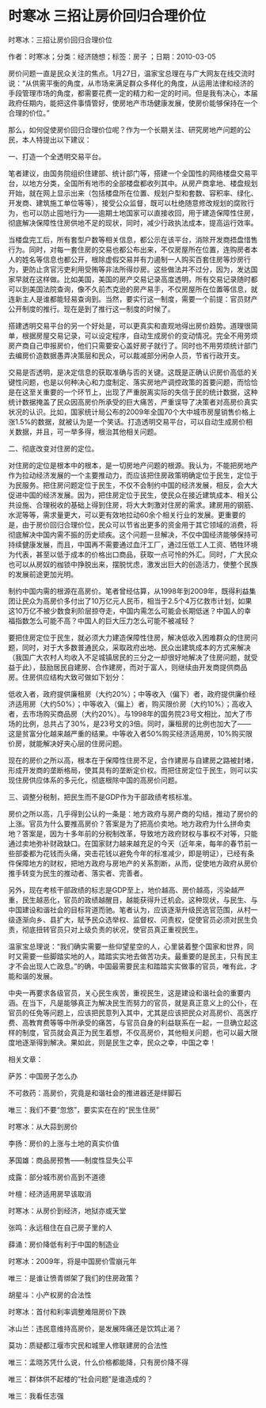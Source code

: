 # 时寒冰  三招让房价回归合理价位    
    
时寒冰：三招让房价回归合理价位    
作者：时寒冰；分类：经济随想；标签：房子 ；日期：2010-03-05    
房价问题一直是民众关注的焦点。1月27日，温家宝总理在与广大网友在线交流时说：“从供需平衡的角度，从市场来满足群众多样化的角度，从运用法律和经济的手段管理市场的角度，都需要花费一定的精力和一定的时间。但是我有决心，本届政府任期内，能把这件事情管好，使房地产市场健康发展，使房价能够保持在一个合理的价位。”    
那么，如何促使房价回归合理价位呢？作为一个长期关注、研究房地产问题的公民，本人特提出以下建议：    
一、打造一个全透明交易平台。    
笔者建议，由国务院组织住建部、统计部门等，搭建一个全国性的网络楼盘交易平台，以地方分类，全国所有地市的全部楼盘都收列其中。从房产商拿地、楼盘规划开始，就在网上显示出来（包括楼盘所在位置、规划户型和套数、容积率、绿化、开发商、建筑施工单位等等），接受公众监督，既可以杜绝随意修改规划的腐败行为，也可以防止囤地行为——逾期土地国家可以直接收回，用于建造保障性住房，彻底解决保障性住房供地不足的现状，同时，减少行政执法成本，提高运行效率。    
当楼盘完工后，所有套型户数等相关信息，都公示在该平台，消除开发商捂盘惜售行为。同时，对每一套住房的交易也都公布出来，不仅房屋所在位置，连购房者本人的姓名等信息也都公开，根除虚假交易并有力遏制一人购买百套住房等炒房行为，更防止贪官污吏利用受贿等非法所得炒房。这些做法并不过分，因为，发达国家早就在这样做。比如美国，美国的房产交易记录高度透明，所有交易记录随时都可以到美国法院查询，像不久前杰克逊的房产易手，不仅房屋所在位置等信息，就连新主人是谁都能轻易查询到。当然，要实行这一制度，需要一个前提：官员财产公开制度的推行。现在是到了推行这一制度的时候了。    
搭建透明交易平台的另一个好处是，可以更真实和直观地得出房价趋势。道理很简单，根据房屋交易记录，可以设定程序，自动生成房价的变动情况。完全不用劳烦房产商自己申报房价，他们只需要安心盖好房子就行了。同时也不用劳烦统计部门去编房价造数据愚弄决策层和民众，可以裁减部分闲杂人员，节省行政开支。    
交易是否透明，是决定信息的获取准确与否的关键。这既是正确认识房价高低的关键性问题，也是以何种决心和力度制定、落实房地产调控政策的首要问题，而恰恰是在这至关重要的一个环节上，出现了严重脱离实际的失信于民的统计数据，这种统计数据掩盖了民众因高房价所承受的巨大痛苦，严重误导了决策者对高房价真实状况的认识。比如，国家统计局公布的2009年全国70个大中城市房屋销售价格上涨1.5%的数据，就被认为是一个笑话。打造透明交易平台，可以自动生成房价相关数据，并且，可一举多得，根治其他相关问题。    
二、彻底改变对住房的定位。    
对住房的定位是根本中的根本，是一切房地产问题的根源。我认为，不能把房地产作为拉动经济发展的一个主要推动力，而应该把住房政策明确定位于民生，定位于为民服务。把住房问题定位于民生，不仅不会制约中国的经济发展，相反，会大大促进中国的经济发展。因为，把住房定位于民生，使民众在接近建筑成本、相关公共设施、合理税收的基础上得到住房，将大大刺激对住房的需求。建房用的钢筋、水泥等等，需求量更大，可以更有效地拉动60余个相关行业的发展。更重要的是，由于房价回归合理价位，民众可以节省出更多的资金用于其它领域的消费，将彻底解决中国内需不振的历史顽疾。这个问题一旦解决，不仅中国经济能够保持可持续健康发展，而且，中国再不需要通过血汗工厂，通过压低工人工资、牺牲环境为代表，甚至以低于成本的价格出口商品，获取一点可怜的外汇。同时，广大民众也可以从房奴的枷锁中挣脱出来，摆脱忧虑，激发出巨大的创造活力，使整个民族的发展前途更加光明。    
制约中国内需的根源在高房价。笔者曾经估算，从1998年到2009年，既得利益集团让民众为高房价多付出了10万亿元人民币，相当于2.5个4万亿救市计划，如果这10万亿不被少数食利阶层掠夺走，中国内需怎么可能会长期低迷？中国人的幸福指数怎么可能不高？中国人的巨大压力怎么可能不被减轻？    
要把住房定位于民生，就必须大力建造保障性住房，解决低收入困难群众的住房问题，同时，对于大多数普通民众，采取政府出地、民众出建筑成本的方式来解决（我国广大农村人均收入不足城镇居民的三分之一却很好地解决了住房问题，就受益于此），鼓励居民自建房、合作建房，而对于富人，则继续由开发商提供商品房。住房供应结构大致可做如下划分：    
低收入者，政府提供廉租房（大约20%）；中等收入（偏下）者，政府提供廉价经济适用房（大约50%）；中等收入（偏上）者，购买限价房（大约10%）；高收入者，去市场购买商品房（大约20%）。与1998年的国务院23号文相比，加大了市场的比例，总共占了30%，是23号文的3倍。同时，廉租房的比例也加大了——这是贫富分化越来越严重的结果。中等收入者50%购买经济适用房，10%购买限价房，就能解决好夹心层的住房问题。    
现在的房价之所以高，根本在于保障性住房不足，合作建房与自建房之路被封堵，形成开发商的垄断格局，使其具有的垄断定价权。而把住房定位于民生，则可以实现住房供应体系的多元化，彻底根除中国的高房价问题。    
三、调整分税制，把民生而不是GDP作为干部政绩考核标准。    
房价之所以高，几乎得到公认的一条是：地方政府与房产商的勾结，推动了房价的上涨。官员为什么要推高房价？答案是为了把高价卖地。地方政府为什么拼命卖地？答案是，因为十多年前的分税制改革，导致地方政府财权与事权不对等，只能通过卖地弥补财政缺口。在国家财力越来越充足的今天（近年来，每年的春节前一些部委都为花钱而头痛，突击花钱以避免今年的标准减少，即是明证），已经有条件保障地方的财权，把地方政府与房地产的关系割断，从而，促使地方政府从房价推手转变为民生的推动者、落实者、完善者。    
另外，现在考核干部政绩的标志是GDP至上，地价越高、房价越高，污染越严重，民生越恶化，官员的政绩越醒目，越能获得升迁机会。这种现状，与民生、与中国建设和谐社会的目标背道而驰。笔者认为，应该逐渐升级民选官范围，从村一级逐渐向乡、县扩大，赋予民众选举权、监督权、问责权，促使官员必须对民生负责，彻底扭转官员只对上级负责的状况，使官员真正重视民生。    
温家宝总理说：“我们确实需要一些仰望星空的人，心里装着整个国家和世界，同时又需要一些脚踏实地的人，踏踏实实地去做苦功夫。最重要的是民主，只有民主才不会出现人亡政息。”的确，中国最需要民主和踏踏实实做事的官员，唯有此，才能和谐的发展。    
中央一再要求各级官员，关心民生疾苦，重视民生，这是建设和谐社会的重要内涵。在当下，凡是能够真正为解决民生而努力的官员，就是真正意义上的公仆，在官员的任免等问题上，应该把民意列入其中，尤其是应该把民众对高房价、高医疗费、高教育费等等中所承受的痛苦，与官员自身的利益联系在一起，一旦确立起这样的制度，官员就会真正为民生着想，不仅高房价，其他相关问题，也可以最大限度地逐渐得到解决。果如此，则是民生之幸，民众之幸，中国之幸！    
    
相关文章：    
萨苏：中国房子怎么办    
不可救药：高房价，究竟是和谐社会的推进器还是绊脚石    
唯三：我们不要“忽悠”，要实实在在的“民生住房”    
时寒冰：从大蒜到房价    
李扬：房价的上涨与土地的真实价值    
茅国雄：商品房预售——制度性显失公平    
成露：部分城市房价高到不道德    
叶檀：经济适用房早该取消    
时寒冰：从房价到经济，地狱亦或天堂    
张鸣：永远租住在自己房子里的人    
薛涌：房价降低有利于中国的制造业    
时寒冰：2009年，将是中国房价雪崩元年    
唯三：是谁让愤青绑架了我们的住房政策？    
胡星斗：小产权房的合法性    
时寒冰：首付和利率调整难阻房价下跌    
冰山兰：违民意维持高房价，是发展阵痛还是饮鸩止渴？    
莫功：质疑都江堰市灾民和城里人修联建房的合法性    
唯三：孟晓苏凭什么说，什么价格都能降，只有房价降不得    
唯三：群体供不起楼的“社会问题”是谁造成的？    
唯三：我看任志强